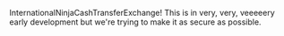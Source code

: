 InternationalNinjaCashTransferExchange!
This is in very, very, veeeeery early development but we're trying to make it as secure as possible.
